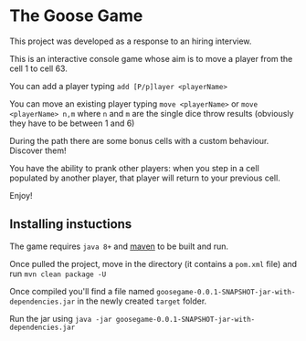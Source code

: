 # The Goose Game
This project was developed as a response to an hiring interview.

This is an interactive console game whose aim is to move a player from the cell 1 to cell 63. 

You can add a player typing `add [P/p]layer <playerName>`

You can move an existing player typing `move <playerName>` or `move <playerName> n,m` where `n` and `m` are the single dice throw results (obviously they have to be between 1 and 6)

During the path there are some bonus cells with a custom behaviour. Discover them!

You have the ability to prank other players: when you step in a cell populated by another player, that player will return to your previous cell.

Enjoy!

## Installing instuctions

The game requires `java 8+` and [maven](https://maven.apache.org/download.cgi) to be built and run.

Once pulled the project, move in the directory (it contains a `pom.xml` file) and run `mvn clean package -U`

Once compiled you'll find a file named `goosegame-0.0.1-SNAPSHOT-jar-with-dependencies.jar` in the newly created `target` folder.

Run the jar using `java -jar goosegame-0.0.1-SNAPSHOT-jar-with-dependencies.jar`